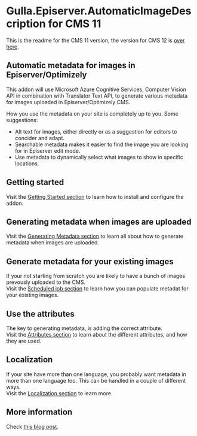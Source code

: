 # Gulla.Episerver.AutomaticImageDescription for CMS 11

This is the readme for the CMS 11 version, the version for CMS 12 is [over here](https://github.com/tomahg/Gulla.Episerver.AutomaticImageDescription/tree/master).

## Automatic metadata for images in Episerver/Optimizely
This addon will use Microsoft Azure Cognitive Services, Computer Vision API in combination with Translator Text API, to generate various metadata for images uploaded in Episerver/Optimizely CMS.

How you use the metadata on your site is completely up to you. Some suggestions:
- Alt text for images, either directly or as a suggestion for editors to concider and adapt.
- Searchable metadata makes it easier to find the image you are looking for in Episerver edit mode.
- Use metadata to dynamically select what images to show in specific locations.

## Getting started
Visit the [Getting Started section](doc/GettingStarted.md) to learn how to install and configure the addon.

## Generating metadata when images are uploaded
Visit the [Generating Metadata section](doc/GeneratingMetadata.md) to learn all about how to generate metadata when images are uploaded.

## Generate metadata for your existing images
If your not starting from scratch you are likely to have a bunch of images prevously uploaded to the CMS.  
Visit the [Scheduled job section](doc/ScheduledJob.md) to learn how you can populate metadat for your existing images.

## Use the attributes
The key to generating metadata, is adding the correct attribute.  
Visit the [Attributes section](doc/Attributes.md) to learn about the different attributes, and how they are used.

## Localization
If your site have more than one language, you probably want metadata in more than one language too. This can be handled in a couple of different ways.  
Visit the [Localization section](doc/Localization.md) to learn more.

## More information
Check [this blog post](https://www.gulla.net/en/blog/episerver-automatic-image-metadata/).